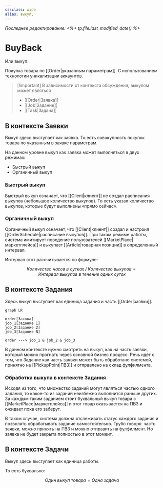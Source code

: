 ```yaml
---
cssclass: wide
alias: выкуп,
---
```


*Последнее редактирование: <%+ tp.file.last_modified_date() %>*

# BuyBack

Или выкуп. 

Покупка товара по [[Order|указанным параметрам]]. С использованием технологии уникализации аккаунтов. 

> [!important] В зависимости от контекста обсуждения, выкупом может являться 
> - [[Order|Заявка]]
> - [[Job|Задание]]
> - [[Task|Задача]]


## В контексте Заявки

Выкуп здесь выступает как заявка. То есть совокупность покупок товара по указанным в заявке параметрам. 

На данном уровне выкуп как заявка может выполняться в двух режимах: 

 - Быстрый выкуп
 - Органичный выкуп

### Быстрый выкуп

Быстрый выкуп означает, что [[Client|клиент]] не создал расписания выкупов (небольшое количество выкупов). То есть указал количество выкупов, которые будут выполнены «прямо сейчас». 

### Органичный выкуп

Органичный выкуп означает, что [[Client|клиент]] создал и настроил [[OrderSchedule|расписание выкупов]]. При таком режиме работы, система имитирует поведение пользователей [[MarketPlace|маркетплейса]] и выкупает [[Article|товарная позиции]] в определенный интервал.

Интервал этот рассчитывается по формуле: 

$$ Количество \: часов \: в \: сутках \;/ \; Количество \: выкупов = Интервал \: выкупов \: в \:течение \: одних \:суток $$

## В контексте Задания

Здесь выкуп выступает как единица задания и часть [[Order|заявки]]. 

```mermaid
graph LR

order[Заявка]
job_1[Задание 1]
job_2[Задание 2]
job_3[Задание N]

order ---> job_1 & job_2 & job_3
```

В данном контексте нужно смотреть на выкуп, как на часть заявки, который можно прогнать через основной бизнес процесс. Речь идёт о том, что Задание как часть заявки может быть обработано системой, принятно на [[PickupPoint|ПВЗ]] и отправлено на склад фулфилмента. 

### Обработка выкупа в контексте Задания

Исходя из того, что множество заданий могут являться частью одного задания, то какое-то из заданий неизбежно выполнится раньше других. За каждым таким заданием стоит буквальный выкуп товара с [[MarketPlace|маркетплейса]] и этот товар оказывается на ПВЗ и ожидает пока его заберут. 

В таком случае, система должна отслеживать статус каждого задания и позволять обрабатывать задание самостоятельно. Грубо говоря: часть заявки, можно принять на ПВЗ и можно отправить на фулфилмент. Но заявка не будет закрыта полностью в этот момент.

## В контексте Задачи

Выкуп здесь выступает как единица работы. 

То есть буквально: 

$$ Один\:выкуп\:товара = Одна\:задача $$

